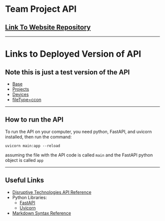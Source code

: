 # Team Project API

## [Link To Website Repository](https://github.com/nu-team-project/website)

---

# Links to Deployed Version of API
## Note this is just a test version of the API

- [Base](https://teamprojectapi-1-z5074741.deta.app)
- [Projects](https://teamprojectapi-1-z5074741.deta.app/projects)
- [Devices](https://teamprojectapi-1-z5074741.deta.app/projects/example/devices)
-   [fileType=ccon](https://teamprojectapi-1-z5074741.deta.app/projects/example/devices?fileTypes=ccon)


---

## How to run the API

To run the API on your computer, you need python, FastAPI, and uvicorn installed, then run the command:

`uvicorn main:app --reload`

assuming the file with the API code is called `main` and the FastAPI python object is called `app`

---

## Useful Links

- [Disruptive Technologies API Reference](https://developer.disruptive-technologies.com/api )
- Python Libraries:
    - [FastAPI](fastapi.tiangolo.com)
    - [Uvicorn](www.uvicorn.org)
- [Markdown Syntax Reference](https://www.markdownguide.org/basic-syntax/)